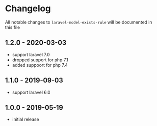 # Changelog

All notable changes to `laravel-model-exists-rule` will be documented in this file

## 1.2.0 - 2020-03-03

- support laravel 7.0
- dropped support for php 7.1
- added suppoort for php 7.4

## 1.1.0 - 2019-09-03

- support laravel 6.0

## 1.0.0 - 2019-05-19

- initial release
